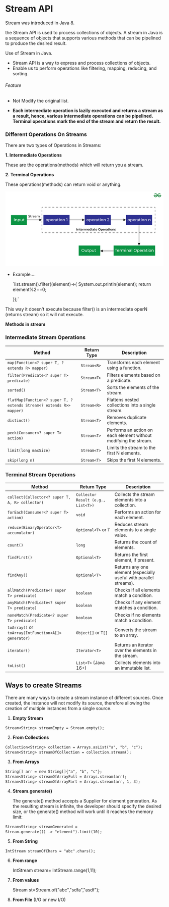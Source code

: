 # Stream API

Stream was introduced in Java 8.

the Stream API is used to process collections of objects. A stream in Java is a sequence of objects that supports
various methods that can be pipelined to produce the desired result.

Use of Stream in Java.

* Stream API is a way to express and process collections of objects.
* Enable us to perform operations like filtering, mapping, reducing, and sorting.

<H6>Feature</h6>

* Not Modify the original list.


* **Each intermediate operation is lazily executed and returns a stream as a result, hence, various intermediate
  operations can be pipelined. Terminal operations mark the end of the stream and return the result.**

### Different Operations On Streams

There are two types of Operations in Streams:

**1. Intermediate Operations**
<p>These are the operations(methods) which will return you a stream.</p>

**2. Terminal Operations**
<p>These operations(methods) can return void or anything.</p>

![img.png](img.png)

* Example....

  `list.stream().filter((element)->{
  System.out.println(element);
  return element%2==0;

  });`

This way it doesn't execute because filter() is an intermediate operN (returns stream) so it will not execute.

**Methods in stream**

### Intermediate Stream Operations
| Method                                                               | Return Type | Description                                                      |
|----------------------------------------------------------------------|-------------|------------------------------------------------------------------|
| `map(Function<? super T, ? extends R> mapper)`                       | `Stream<R>` | Transforms each element using a function.                        |
| `filter(Predicate<? super T> predicate)`                             | `Stream<T>` | Filters elements based on a predicate.                           |
| `sorted()`                                                           | `Stream<T>` | Sorts the elements of the stream.                                |
| `flatMap(Function<? super T, ? extends Stream<? extends R>> mapper)` | `Stream<R>` | Flattens nested collections into a single stream.                |
| `distinct()`                                                         | `Stream<T>` | Removes duplicate elements.                                      |
| `peek(Consumer<? super T> action)`                                   | `Stream<T>` | Performs an action on each element without modifying the stream. |
| `limit(long maxSize)`                                                | `Stream<T>` | Limits the stream to the first N elements.                       |
| `skip(long n)`                                                       | `Stream<T>` | Skips the first N elements.                                      |

### Terminal Stream Operations
| Method                                               | Return Type                        | Description                                                        |
|------------------------------------------------------|------------------------------------|--------------------------------------------------------------------|
| `collect(Collector<? super T, A, R> collector)`      | `Collector Result (e.g., List<T>)` | Collects the stream elements into a collection.                    |
| `forEach(Consumer<? super T> action)`                | `void`                             | Performs an action for each element.                               |
| `reduce(BinaryOperator<T> accumulator)`              | `Optional<T>` or `T`               | Reduces stream elements to a single value.                         |
| `count()`                                            | `long`                             | Returns the count of elements.                                     |
| `findFirst()`                                        | `Optional<T>`                      | Returns the first element, if present.                             |
| `findAny()`                                          | `Optional<T>`                      | Returns any one element (especially useful with parallel streams). |
| `allMatch(Predicate<? super T> predicate)`           | `boolean`                          | Checks if all elements match a condition.                          |
| `anyMatch(Predicate<? super T> predicate)`           | `boolean`                          | Checks if any element matches a condition.                         |
| `noneMatch(Predicate<? super T> predicate)`          | `boolean`                          | Checks if no elements match a condition.                           |
| `toArray()` or `toArray(IntFunction<A[]> generator)` | `Object[]` or `T[]`                | Converts the stream to an array.                                   |
| `iterator()`                                         | `Iterator<T>`                      | Returns an iterator over the elements in the stream.               |
| `toList()`                                           | `List<T>` (Java 16+)               | Collects elements into an immutable list.                          |

## Ways to create Streams

There are many ways to create a stream instance of different sources. Once created, the instance will not modify its
source, therefore allowing the creation of multiple instances from a single source.

1. **Empty Stream**

```
Stream<String> streamEmpty = Stream.empty();
```

2. **From Collections**

````
Collection<String> collection = Arrays.asList("a", "b", "c");
Stream<String> streamOfCollection = collection.stream();
````

3. **From Arrays**

````
String[] arr = new String[]{"a", "b", "c"};
Stream<String> streamOfArrayFull = Arrays.stream(arr);
Stream<String> streamOfArrayPart = Arrays.stream(arr, 1, 3);
````

4. **Stream.generate()**

    The generate() method accepts a Supplier<T> for element generation. As the resulting stream is infinite, 
    the developer should specify the desired size, or the generate() method will work until it reaches the memory limit:
````
Stream<String> streamGenerated =
Stream.generate(() -> "element").limit(10);
````
5. **From String**
```
IntStream streamOfChars = "abc".chars();
```

6. **From range**


    IntStream stream= IntStream.range(1,11);

7. **From values**


    Stream<String> st=Stream.of("abc","sdfa","asdf");
8. **From File** (I/O or new I/O)